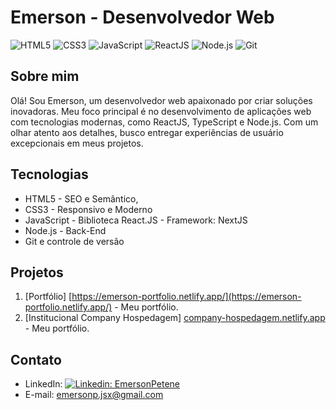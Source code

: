 # Emerson - Desenvolvedor Web

<p>
    <img class="icon" src="https://skillicons.dev/icons?i=html" alt="HTML5" title="HTML5">
    <img class="icon" src="https://skillicons.dev/icons?i=css" alt="CSS3" title="CSS3">
    <img class="icon" src="https://skillicons.dev/icons?i=js" alt="JavaScript" title="JavaScript">
    <img class="icon" src="https://skillicons.dev/icons?i=react" alt="ReactJS" title="ReactJS">
    <img class="icon" src="https://skillicons.dev/icons?i=nodejs" alt="Node.js" title="Node.js">
    <img class="icon" src="https://skillicons.dev/icons?i=git" alt="Git" title="Git">
</p>

## Sobre mim
Olá! Sou Emerson, um desenvolvedor web apaixonado por criar soluções inovadoras. Meu foco principal é no desenvolvimento de aplicações web com tecnologias modernas, como ReactJS, TypeScript e Node.js. Com um olhar atento aos detalhes, busco entregar experiências de usuário excepcionais em meus projetos.

## Tecnologias

- HTML5 - SEO e Semântico,
- CSS3 - Responsivo e Moderno
- JavaScript - Biblioteca React.JS - Framework: NextJS
- Node.js - Back-End
- Git e controle de versão

## Projetos

1. [Portfólio] [https://emerson-portfolio.netlify.app/](https://emerson-portfolio.netlify.app/) - Meu portfólio.
2. [Institucional Company Hospedagem] [company-hospedagem.netlify.app](company-hospedagem.netlify.app) - Meu portfólio.

## Contato

- LinkedIn: [![Linkedin: EmersonPetene](https://img.shields.io/badge/-EmersonPetene-blue?style=flat-square&logo=Linkedin&logoColor=white&link=https://www.linkedin.com/in/emersonpetene/)](https://www.linkedin.com/in/emersonpetene/)
- E-mail: emersonp.jsx@gmail.com
